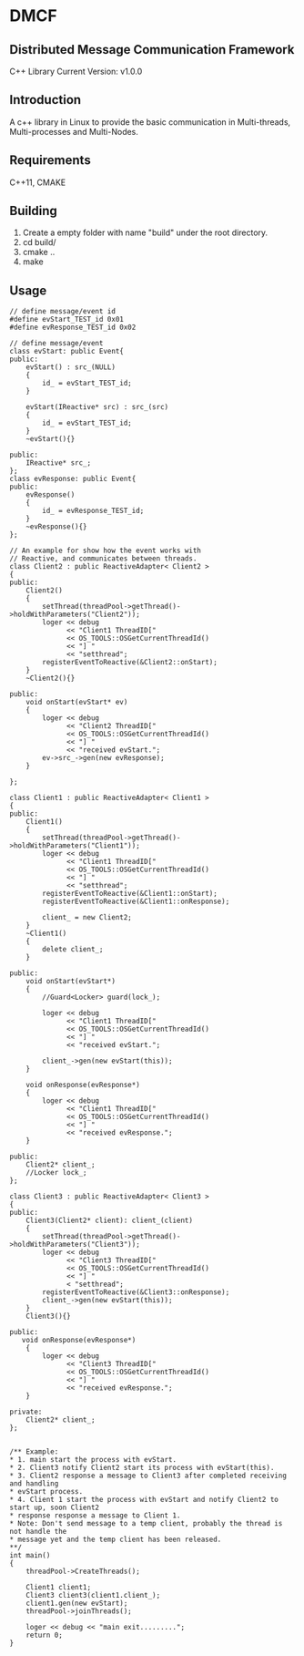 DMCF
====
Distributed Message Communication Framework
--------------------------------------------
  C++ Library 
  Current Version: v1.0.0 

Introduction
---------------
  A c++ library in Linux to provide the basic communication 
  in Multi-threads, Multi-processes and Multi-Nodes. 

Requirements
------------
  C++11, CMAKE

Building
--------
  1. Create a empty folder with name "build" under the root directory. 
  2. cd build/ 
  3. cmake .. 
  4. make 

Usage
------
    // define message/event id 
    #define evStart_TEST_id 0x01 
    #define evResponse_TEST_id 0x02 
     
    // define message/event 
    class evStart: public Event{ 
    public:
        evStart() : src_(NULL)
        {
            id_ = evStart_TEST_id; 
        }

        evStart(IReactive* src) : src_(src)
        {
            id_ = evStart_TEST_id;
        }
        ~evStart(){}

    public:
        IReactive* src_;
    };
    class evResponse: public Event{
    public:
        evResponse()
        {
            id_ = evResponse_TEST_id; 
        }
        ~evResponse(){}
    };

    // An example for show how the event works with 
    // Reactive, and communicates between threads.
    class Client2 : public ReactiveAdapter< Client2 >
    {
    public:
        Client2()
        {
            setThread(threadPool->getThread()->holdWithParameters("Client2"));
            loger << debug 
                  << "Client1 ThreadID[" 
                  << OS_TOOLS::OSGetCurrentThreadId() 
                  << "] "
                  << "setthread";
            registerEventToReactive(&Client2::onStart);
        }
        ~Client2(){}

    public:
        void onStart(evStart* ev)
        {
            loger << debug 
                  << "Client2 ThreadID[" 
                  << OS_TOOLS::OSGetCurrentThreadId() 
                  << "] " 
                  << "received evStart.";
            ev->src_->gen(new evResponse);
        }

    };

    class Client1 : public ReactiveAdapter< Client1 >
    {
    public:
        Client1()
        {
            setThread(threadPool->getThread()->holdWithParameters("Client1"));
            loger << debug 
                  << "Client1 ThreadID[" 
                  << OS_TOOLS::OSGetCurrentThreadId() 
                  << "] "
                  << "setthread";
            registerEventToReactive(&Client1::onStart);
            registerEventToReactive(&Client1::onResponse);

            client_ = new Client2;
        }
        ~Client1()
        {
            delete client_;
        }

    public:
        void onStart(evStart*)
        {
            //Guard<Locker> guard(lock_);
            
            loger << debug 
                  << "Client1 ThreadID[" 
                  << OS_TOOLS::OSGetCurrentThreadId() 
                  << "] " 
                  << "received evStart.";

            client_->gen(new evStart(this));
        }

        void onResponse(evResponse*)
        {
            loger << debug 
                  << "Client1 ThreadID[" 
                  << OS_TOOLS::OSGetCurrentThreadId() 
                  << "] " 
                  << "received evResponse.";
        }

    public:
        Client2* client_;
        //Locker lock_;
    };

    class Client3 : public ReactiveAdapter< Client3 >
    {
    public:
        Client3(Client2* client): client_(client)
        {
            setThread(threadPool->getThread()->holdWithParameters("Client3"));
            loger << debug 
                  << "Client3 ThreadID[" 
                  << OS_TOOLS::OSGetCurrentThreadId() 
                  << "] "
                  < "setthread";
            registerEventToReactive(&Client3::onResponse);
            client_->gen(new evStart(this));
        }
        Client3(){}

    public:
       void onResponse(evResponse*)
        {
            loger << debug 
                  << "Client3 ThreadID[" 
                  << OS_TOOLS::OSGetCurrentThreadId() 
                  << "] " 
                  << "received evResponse.";
        }

    private:
        Client2* client_;
    };


    /** Example:
    * 1. main start the process with evStart.
    * 2. Client3 notify Client2 start its process with evStart(this).
    * 3. Client2 response a message to Client3 after completed receiving and handling 
    * evStart process.
    * 4. Client 1 start the process with evStart and notify Client2 to start up, soon Client2
    * response response a message to Client 1.
    * Note: Don't send message to a temp client, probably the thread is not handle the 
    * message yet and the temp client has been released.
    **/
    int main()
    {
        threadPool->CreateThreads();

        Client1 client1;
        Client3 client3(client1.client_);
        client1.gen(new evStart);
        threadPool->joinThreads();

        loger << debug << "main exit.........";
        return 0;
    }



